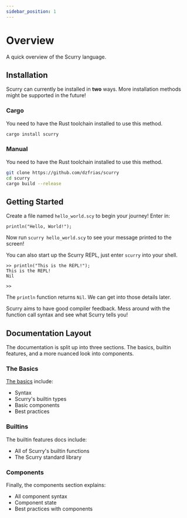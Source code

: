 ```yaml
---
sidebar_position: 1
---
```


# Overview

A quick overview of the Scurry language.

## Installation

Scurry can currently be installed in **two** ways. More installation methods might
be supported in the future!

### Cargo
You need to have the Rust toolchain installed to use this method.
```bash
cargo install scurry
```

### Manual
You need to have the Rust toolchain installed to use this method.
```bash
git clone https://github.com/dzfrias/scurry
cd scurry
cargo build --release
```

## Getting Started
Create a file named `hello_world.scy` to begin your journey! Enter in:
```
println("Hello, World!");
```
Now run `scurry hello_world.scy` to see your message printed to the screen!

You can also start up the Scurry REPL, just enter `scurry` into your shell.
```
>> println("This is the REPL!");
This is the REPL!
Nil

>>
```
The `println` function returns `Nil`. We can get into those details later.

Scurry aims to have good compiler feedback. Mess around with the function call
syntax and see what Scurry tells you!

## Documentation Layout
The documentation is split up into three sections. The basics, builtin features,
and a more nuanced look into components.

### The Basics
[The basics](./category/the-basics) include:
- Syntax
- Scurry's builtin types
- Basic components
- Best practices

### Builtins
The builtin features docs include:
- All of Scurry's builtin functions
- The Scurry standard library

### Components
Finally, the components section explains:
- All component syntax
- Component state
- Best practices with components
